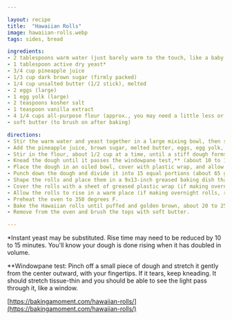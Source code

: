 ```yaml
---

layout: recipe
title:  "Hawaiian Rolls"
image: hawaiian-rolls.webp
tags: sides, bread

ingredients:
- 2 tablespoons warm water (just barely warm to the touch, like a baby's bath)
- 1 tablespoon active dry yeast*
- 3/4 cup pineapple juice
- 1/3 cup dark brown sugar (firmly packed)
- 1/4 cup unsalted butter (1/2 stick), melted
- 2 eggs (large)
- 1 egg yolk (large)
- 2 teaspoons kosher salt
- 1 teaspoon vanilla extract
- 4 1/4 cups all-purpose flour (approx., you may need a little less or a little more)
- soft butter (to brush on after baking)

directions:
- Stir the warm water and yeast together in a large mixing bowl, then set aside until foamy (about 10 minutes).
- Add the pineapple juice, brown sugar, melted butter, eggs, egg yolk, salt, and vanilla and whisk to combine.
- Stir in the flour, about 1/2 cup at a time, until a stiff dough forms and pulls away cleanly from the sides of the bowl.
- Knead the dough until it passes the windowpane test,** (about 10 to 15 minutes).
- Place the dough in an oiled bowl, cover with plastic wrap, and allow it to rise in a warm place until doubled in volume (about 1 hour).
- Punch down the dough and divide it into 15 equal portions (about 65 grams each).
- Shape the rolls and place them in a 9x13-inch greased baking dish that's been lined with parchment paper.
- Cover the rolls with a sheet of greased plastic wrap (if making overnight rolls, place them in the refrigerator for up to 48 hours).
- Allow the rolls to rise in a warm place (if making overnight rolls, remove them from the refrigerator and allow them to come to room temperature first) until doubled in volume (about 1 hour).
- Preheat the oven to 350 degrees F.
- Bake the Hawaiian rolls until puffed and golden brown, about 20 to 25 minutes.
- Remove from the oven and brush the tops with soft butter.

---
```


*Instant yeast may be substituted.  Rise time may need to be reduced by 10 to 15 minutes.  You'll know your dough is done rising when it has doubled in volume.

**Windowpane test: Pinch off a small piece of dough and stretch it gently from the center outward, with your fingertips.  If it tears, keep kneading.  It should stretch tissue-thin and you should be able to see the light pass through it, like a window.

[https://bakingamoment.com/hawaiian-rolls/](https://bakingamoment.com/hawaiian-rolls/)